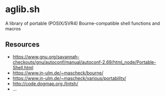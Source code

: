 # aglib.sh

A library of portable (POSIX/SVR4) Bourne-compatible shell functions and macros

## Resources

* https://www.gnu.org/savannah-checkouts/gnu/autoconf/manual/autoconf-2.69/html_node/Portable-Shell.html
* https://www.in-ulm.de/~mascheck/bourne/
* https://www.in-ulm.de/~mascheck/various/portability/
* http://code.dogmap.org./lintsh/
* ...
